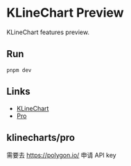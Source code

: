 # KLineChart Preview

KLineChart features preview.

## Run

```
pnpm dev
```

## Links

- [KLineChart](https://github.com/klinecharts/KLineChart)
- [Pro](https://github.com/klinecharts/pro)

## klinecharts/pro

需要去 https://polygon.io/ 申请 API key
